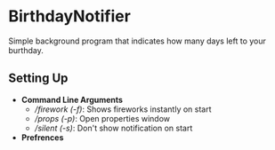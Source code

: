 # BirthdayNotifier
Simple background program that indicates how many days left to your burthday.

## Setting Up
* **Command Line Arguments**
  * */firework (-f)*: Shows fireworks instantly on start
  * */props    (-p)*: Open properties window
  * */silent   (-s)*: Don't show notification on start
* **Prefrences**

